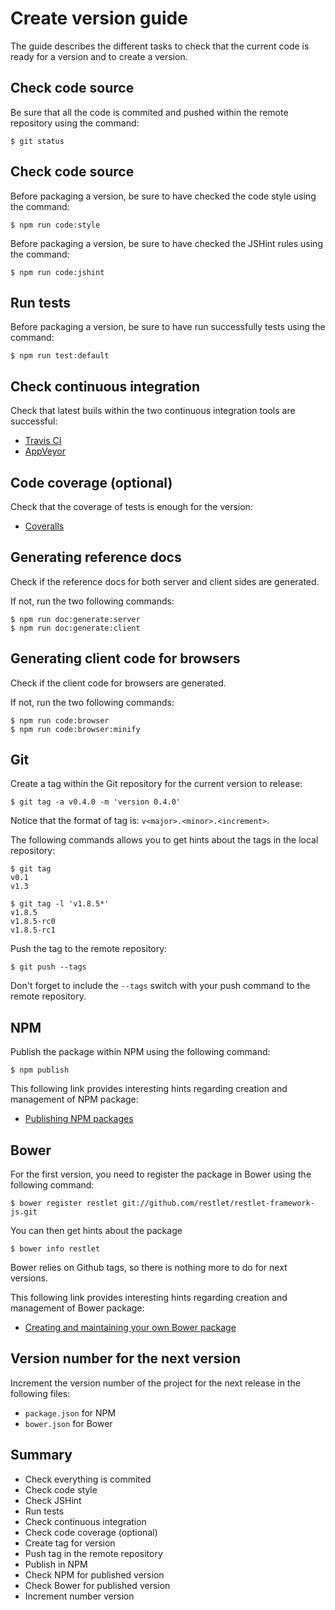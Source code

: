 # Create version guide

The guide describes the different tasks to check that the current code is
ready for a version and to create a version.

## Check code source

Be sure that all the code is commited and pushed within the remote repository
using the command:

    $ git status

## Check code source

Before packaging a version, be sure to have checked the code style using
the command:

    $ npm run code:style

Before packaging a version, be sure to have checked the JSHint rules using
the command:

    $ npm run code:jshint

## Run tests

Before packaging a version, be sure to have run successfully tests
using the command:

    $ npm run test:default

## Check continuous integration

Check that latest buils within the two continuous integration tools are
successful:

* [Travis CI](https://travis-ci.org/restlet/restlet-framework-js)
* [AppVeyor](https://ci.appveyor.com/project/templth/restlet-framework-js)

## Code coverage (optional)

Check that the coverage of tests is enough for the version:

* [Coveralls](https://coveralls.io/r/restlet/restlet-framework-js)

## Generating reference docs

Check if the reference docs for both server and client sides are 
generated.

If not, run the two following commands:

    $ npm run doc:generate:server
    $ npm run doc:generate:client

## Generating client code for browsers

Check if the client code for browsers are generated.

If not, run the two following commands:

    $ npm run code:browser
    $ npm run code:browser:minify

## Git

Create a tag within the Git repository for the current version to
release:

    $ git tag -a v0.4.0 -m 'version 0.4.0'

Notice that the format of tag is: `v<major>.<minor>.<increment>`.

The following commands allows you to get hints about the tags in
the local repository:

    $ git tag
    v0.1
    v1.3

    $ git tag -l 'v1.8.5*'
    v1.8.5
    v1.8.5-rc0
    v1.8.5-rc1

Push the tag to the remote repository:

    $ git push --tags

Don't forget to include the `--tags` switch with your push command to the remote
repository.

## NPM

Publish the package within NPM using the following command:

    $ npm publish

This following link provides interesting hints regarding creation and
management of NPM package:

* [Publishing NPM packages](https://docs.npmjs.com/getting-started/publishing-npm-packages)



## Bower

For the first version, you need to register the package in Bower using the following
command:

    $ bower register restlet git://github.com/restlet/restlet-framework-js.git

You can then get hints about the package

    $ bower info restlet

Bower relies on Github tags, so there is nothing more to do for next versions.

This following link provides interesting hints regarding creation and
management of Bower package:

* [Creating and maintaining your own Bower package](http://bob.yexley.net/creating-and-maintaining-your-own-bower-package/)

## Version number for the next version

Increment the version number of the project for the next release in
the following files:

* `package.json` for NPM
* `bower.json` for Bower

## Summary

* Check everything is commited
* Check code style
* Check JSHint
* Run tests
* Check continuous integration
* Check code coverage (optional)
* Create tag for version
* Push tag in the remote repository
* Publish in NPM
* Check NPM for published version
* Check Bower for published version
* Increment number version